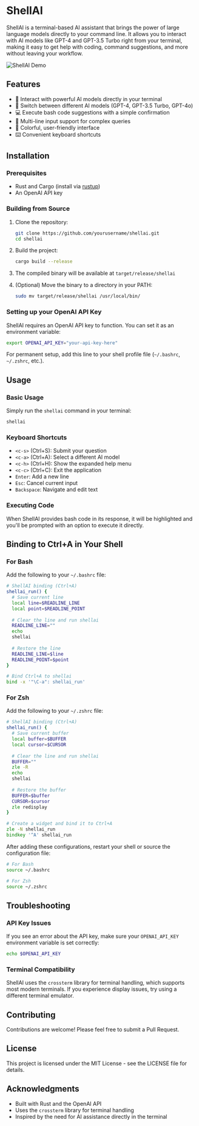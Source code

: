 # ShellAI

ShellAI is a terminal-based AI assistant that brings the power of large language models directly to your command line. It allows you to interact with AI models like GPT-4 and GPT-3.5 Turbo right from your terminal, making it easy to get help with coding, command suggestions, and more without leaving your workflow.

![ShellAI Demo](https://github.com/yourusername/shellai/raw/main/assets/demo.gif)

## Features

- 🤖 Interact with powerful AI models directly in your terminal
- 🔄 Switch between different AI models (GPT-4, GPT-3.5 Turbo, GPT-4o)
- 💻 Execute bash code suggestions with a simple confirmation
- 📝 Multi-line input support for complex queries
- 🎨 Colorful, user-friendly interface
- ⌨️ Convenient keyboard shortcuts

## Installation

### Prerequisites

- Rust and Cargo (install via [rustup](https://rustup.rs/))
- An OpenAI API key

### Building from Source

1. Clone the repository:
   ```bash
   git clone https://github.com/yourusername/shellai.git
   cd shellai
   ```

2. Build the project:
   ```bash
   cargo build --release
   ```

3. The compiled binary will be available at `target/release/shellai`

4. (Optional) Move the binary to a directory in your PATH:
   ```bash
   sudo mv target/release/shellai /usr/local/bin/
   ```

### Setting up your OpenAI API Key

ShellAI requires an OpenAI API key to function. You can set it as an environment variable:

```bash
export OPENAI_API_KEY="your-api-key-here"
```

For permanent setup, add this line to your shell profile file (`~/.bashrc`, `~/.zshrc`, etc.).

## Usage

### Basic Usage

Simply run the `shellai` command in your terminal:

```bash
shellai
```

### Keyboard Shortcuts

- `<c-s>` (Ctrl+S): Submit your question
- `<c-a>` (Ctrl+A): Select a different AI model
- `<c-h>` (Ctrl+H): Show the expanded help menu
- `<c-c>` (Ctrl+C): Exit the application
- `Enter`: Add a new line
- `Esc`: Cancel current input
- `Backspace`: Navigate and edit text

### Executing Code

When ShellAI provides bash code in its response, it will be highlighted and you'll be prompted with an option to execute it directly.

## Binding to Ctrl+A in Your Shell

### For Bash

Add the following to your `~/.bashrc` file:

```bash
# ShellAI binding (Ctrl+A)
shellai_run() {
  # Save current line
  local line=$READLINE_LINE
  local point=$READLINE_POINT
  
  # Clear the line and run shellai
  READLINE_LINE=""
  echo
  shellai
  
  # Restore the line
  READLINE_LINE=$line
  READLINE_POINT=$point
}

# Bind Ctrl+A to shellai
bind -x '"\C-a": shellai_run'
```

### For Zsh

Add the following to your `~/.zshrc` file:

```zsh
# ShellAI binding (Ctrl+A)
shellai_run() {
  # Save current buffer
  local buffer=$BUFFER
  local cursor=$CURSOR
  
  # Clear the line and run shellai
  BUFFER=""
  zle -R
  echo
  shellai
  
  # Restore the buffer
  BUFFER=$buffer
  CURSOR=$cursor
  zle redisplay
}

# Create a widget and bind it to Ctrl+A
zle -N shellai_run
bindkey '^A' shellai_run
```

After adding these configurations, restart your shell or source the configuration file:

```bash
# For Bash
source ~/.bashrc

# For Zsh
source ~/.zshrc
```

## Troubleshooting

### API Key Issues

If you see an error about the API key, make sure your `OPENAI_API_KEY` environment variable is set correctly:

```bash
echo $OPENAI_API_KEY
```

### Terminal Compatibility

ShellAI uses the `crossterm` library for terminal handling, which supports most modern terminals. If you experience display issues, try using a different terminal emulator.

## Contributing

Contributions are welcome! Please feel free to submit a Pull Request.

## License

This project is licensed under the MIT License - see the LICENSE file for details.

## Acknowledgments

- Built with Rust and the OpenAI API
- Uses the `crossterm` library for terminal handling
- Inspired by the need for AI assistance directly in the terminal

